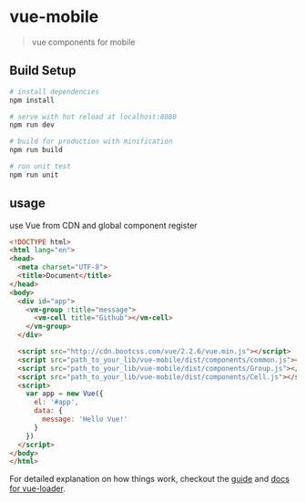 # vue-mobile

> vue components for mobile

## Build Setup

``` bash
# install dependencies
npm install

# serve with hot reload at localhost:8080
npm run dev

# build for production with minification
npm run build

# run unit test
npm run unit
```

## usage

use Vue from CDN and global component register
```html
<!DOCTYPE html>
<html lang="en">
<head>
  <meta charset="UTF-8">
  <title>Document</title>
</head>
<body>
  <div id="app">
    <vm-group :title="message">
      <vm-cell title="Github"></vm-cell>
    </vm-group>
  </div>

  <script src="http://cdn.bootcss.com/vue/2.2.6/vue.min.js"></script>
  <script src="path_to_your_lib/vue-mobile/dist/components/common.js"></script>
  <script src="path_to_your_lib/vue-mobile/dist/components/Group.js"></script>
  <script src="path_to_your_lib/vue-mobile/dist/components/Cell.js"></script>
  <script>
    var app = new Vue({
      el: '#app',
      data: {
        message: 'Hello Vue!'
      }
    })
  </script>
</body>
</html>
```

For detailed explanation on how things work, checkout the [guide](http://vuejs-templates.github.io/webpack/) and [docs for vue-loader](http://vuejs.github.io/vue-loader).
